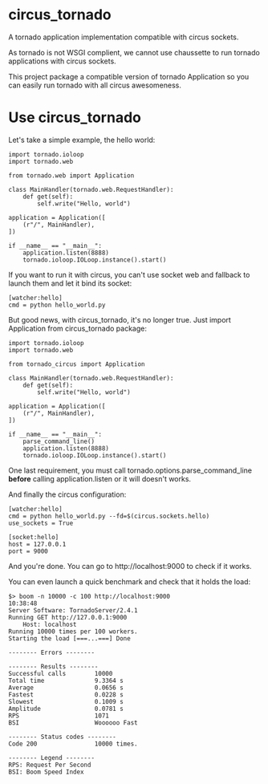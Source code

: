 circus_tornado
==============

A tornado application implementation compatible with circus sockets.

As tornado is not WSGI complient, we cannot use chaussette to run tornado
applications with circus sockets.

This project package a compatible version of tornado Application so you can
easily run tornado with all circus awesomeness.

Use circus_tornado
==================

Let's take a simple example, the hello world:

    import tornado.ioloop
    import tornado.web

    from tornado.web import Application

    class MainHandler(tornado.web.RequestHandler):
        def get(self):
            self.write("Hello, world")

    application = Application([
        (r"/", MainHandler),
    ])

    if __name__ == "__main__":
        application.listen(8888)
        tornado.ioloop.IOLoop.instance().start()

If you want to run it with circus, you can't use socket web and fallback to
launch them and let it bind its socket:

    [watcher:hello]
    cmd = python hello_world.py

But good news, with circus_tornado, it's no longer true. Just import Application
from circus_tornado package:

    import tornado.ioloop
    import tornado.web

    from tornado_circus import Application

    class MainHandler(tornado.web.RequestHandler):
        def get(self):
            self.write("Hello, world")

    application = Application([
        (r"/", MainHandler),
    ])

    if __name__ == "__main__":
        parse_command_line()
        application.listen(8888)
        tornado.ioloop.IOLoop.instance().start()

One last requirement, you must call tornado.options.parse_command_line
**before** calling application.listen or it will doesn't works.

And finally the circus configuration:

    [watcher:hello]
    cmd = python hello_world.py --fd=$(circus.sockets.hello)
    use_sockets = True

    [socket:hello]
    host = 127.0.0.1
    port = 9000

And you're done. You can go to http://localhost:9000 to check if it works.

You can even launch a quick benchmark and check that it holds the load:

    $> boom -n 10000 -c 100 http://localhost:9000                       10:38:48
    Server Software: TornadoServer/2.4.1
    Running GET http://127.0.0.1:9000
        Host: localhost
    Running 10000 times per 100 workers.
    Starting the load [===...===] Done

    -------- Errors --------

    -------- Results --------
    Successful calls        10000
    Total time              9.3364 s
    Average                 0.0656 s
    Fastest                 0.0228 s
    Slowest                 0.1009 s
    Amplitude               0.0781 s
    RPS                     1071
    BSI                     Woooooo Fast

    -------- Status codes --------
    Code 200                10000 times.

    -------- Legend --------
    RPS: Request Per Second
    BSI: Boom Speed Index
